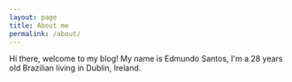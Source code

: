 ```yaml
---
layout: page
title: About me
permalink: /about/
---
```


Hi there, welcome to my blog! My name is Edmundo Santos, I'm a 28 years old Brazilian living in Dublin, Ireland.